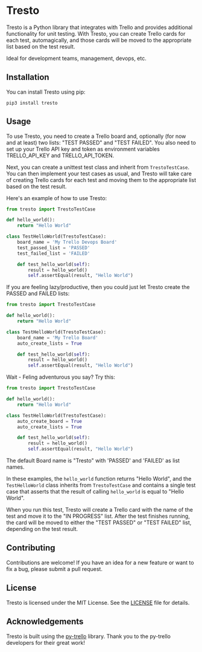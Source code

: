 # Tresto

Tresto is a Python library that integrates with Trello and provides additional functionality for unit testing. With Tresto, you can create Trello cards for each test, automagically, and those cards will be moved to the appropriate list based on the test result.

Ideal for development teams, management, devops, etc.

## Installation

You can install Tresto using pip:

```
pip3 install tresto
```

## Usage

To use Tresto, you need to create a Trello board and, optionally (for now and at least) two lists: "TEST PASSED" and "TEST FAILED". You also need to set up your Trello API key and token as environment variables TRELLO_API_KEY and TRELLO_API_TOKEN.

Next, you can create a unittest test class and inherit from `TrestoTestCase`. You can then implement your test cases as usual, and Tresto will take care of creating Trello cards for each test and moving them to the appropriate list based on the test result.

Here's an example of how to use Tresto:

```python
from tresto import TrestoTestCase

def hello_world():
    return "Hello World"

class TestHelloWorld(TrestoTestCase):
    board_name = 'My Trello Devops Board'
    test_passed_list = 'PASSED'
    test_failed_list = 'FAILED'

    def test_hello_world(self):
        result = hello_world()
        self.assertEqual(result, "Hello World")

```

If you are feeling lazy/productive, then you could just let Tresto create the PASSED and FAILED lists:

```python
from tresto import TrestoTestCase

def hello_world():
    return "Hello World"

class TestHelloWorld(TrestoTestCase):
    board_name = 'My Trello Board'
    auto_create_lists = True

    def test_hello_world(self):
        result = hello_world()
        self.assertEqual(result, "Hello World")

```


Wait - Feling adventurous you say? Try this:

```python
from tresto import TrestoTestCase

def hello_world():
    return "Hello World"

class TestHelloWorld(TrestoTestCase):
    auto_create_board = True
    auto_create_lists = True

    def test_hello_world(self):
        result = hello_world()
        self.assertEqual(result, "Hello World")
```

The default Board name is "Tresto" with 'PASSED' and 'FAILED' as list names.

In these examples, the `hello_world` function returns "Hello World", and the `TestHelloWorld` class inherits from `TrestoTestCase` and contains a single test case that asserts that the result of calling `hello_world` is equal to "Hello World".

When you run this test, Tresto will create a Trello card with the name of the test and move it to the "IN PROGRESS" list. After the test finishes running, the card will be moved to either the "TEST PASSED" or "TEST FAILED" list, depending on the test result.

## Contributing

Contributions are welcome! If you have an idea for a new feature or want to fix a bug, please submit a pull request.

## License

Tresto is licensed under the MIT License. See the [LICENSE](LICENSE) file for details.

## Acknowledgements

Tresto is built using the [py-trello](https://github.com/sarumont/py-trello) library. Thank you to the py-trello developers for their great work!
